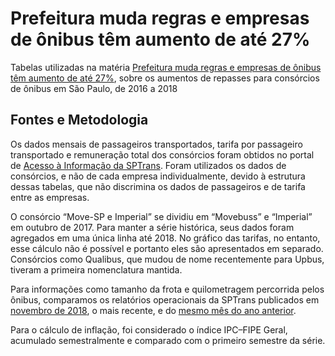 # Prefeitura muda regras e empresas de ônibus têm aumento de até 27%
Tabelas utilizadas na matéria
[Prefeitura muda regras e empresas de ônibus têm aumento de até 27%](http://www.estadao.com.br/infograficos/cidades,prefeitura-muda-regras-e-empresas-de-onibus-tem-aumento-de-ate-27,959938),
sobre os aumentos de repasses para consórcios de ônibus em São Paulo, de 2016 a 2018


## Fontes e Metodologia
Os dados mensais de passageiros transportados, tarifa por passageiro transportado e remuneração total dos consórcios foram obtidos no portal de [Acesso à Informação da SPTrans](https://www.prefeitura.sp.gov.br/cidade/secretarias/transportes/institucional/sptrans/acesso_a_informacao/index.php?p=154007). Foram utilizados os dados de consórcios, e não de cada empresa individualmente, devido à estrutura dessas tabelas, que não discrimina os dados de passageiros e de tarifa entre as empresas.

O consórcio “Move-SP e Imperial” se dividiu em “Movebuss” e “Imperial” em outubro de 2017. Para manter a série histórica, seus dados foram agregados em uma única linha até 2018. No gráfico das tarifas, no entanto, esse cálculo não é possível e portanto eles são apresentados em separado. Consórcios como Qualibus, que mudou de nome recentemente para Upbus, tiveram a primeira nomenclatura mantida.

Para informações como tamanho da frota e quilometragem percorrida pelos ônibus, comparamos os relatórios operacionais da SPTrans publicados em [novembro de 2018](https://www.imprensaoficial.com.br/DO/BuscaDO2001Documento_11_4.aspx?link=%2f2018%2fdiario%2520oficial%2520cidade%2520de%2520sao%2520paulo%2fdezembro%2f28%2fpag_0052_60a1d959bc42c61225cc8419ceeee438.pdf&pagina=52&data=28/12/2018&caderno=Di%C3%A1rio%20Oficial%20Cidade%20de%20S%C3%A3o%20Paulo&paginaordenacao=100052), o mais recente, e do [mesmo mês do ano anterior](https://www.imprensaoficial.com.br/DO/BuscaDO2001Documento_11_4.aspx?link=%2f2017%2fdiario%2520oficial%2520cidade%2520de%2520sao%2520paulo%2fdezembro%2f27%2fpag_0047_ERRU1UA8J5OVTe60CB1D0ONJOSR.pdf&pagina=47&data=27/12/2017&caderno=Di%C3%A1rio%20Oficial%20Cidade%20de%20S%C3%A3o%20Paulo&paginaordenacao=100047).

Para o cálculo de inflação, foi considerado o índice IPC–FIPE Geral, acumulado semestralmente e comparado com o primeiro semestre da série.
